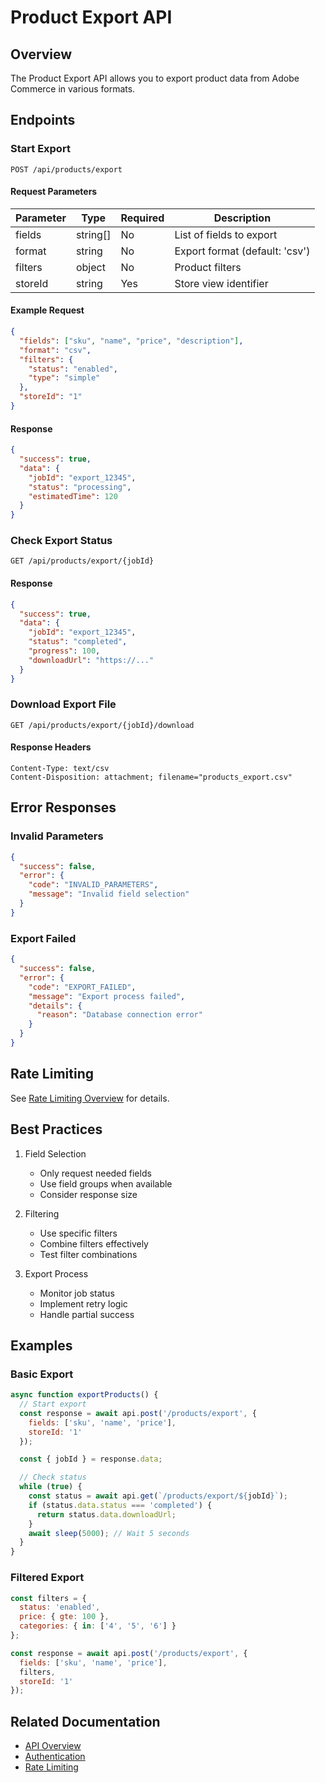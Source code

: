 # Product Export API

## Overview

The Product Export API allows you to export product data from Adobe Commerce in various formats.

## Endpoints

### Start Export

```http
POST /api/products/export
```

#### Request Parameters
| Parameter | Type | Required | Description |
|-----------|------|----------|-------------|
| fields | string[] | No | List of fields to export |
| format | string | No | Export format (default: 'csv') |
| filters | object | No | Product filters |
| storeId | string | Yes | Store view identifier |

#### Example Request
```json
{
  "fields": ["sku", "name", "price", "description"],
  "format": "csv",
  "filters": {
    "status": "enabled",
    "type": "simple"
  },
  "storeId": "1"
}
```

#### Response
```json
{
  "success": true,
  "data": {
    "jobId": "export_12345",
    "status": "processing",
    "estimatedTime": 120
  }
}
```

### Check Export Status

```http
GET /api/products/export/{jobId}
```

#### Response
```json
{
  "success": true,
  "data": {
    "jobId": "export_12345",
    "status": "completed",
    "progress": 100,
    "downloadUrl": "https://..."
  }
}
```

### Download Export File

```http
GET /api/products/export/{jobId}/download
```

#### Response Headers
```http
Content-Type: text/csv
Content-Disposition: attachment; filename="products_export.csv"
```

## Error Responses

### Invalid Parameters
```json
{
  "success": false,
  "error": {
    "code": "INVALID_PARAMETERS",
    "message": "Invalid field selection"
  }
}
```

### Export Failed
```json
{
  "success": false,
  "error": {
    "code": "EXPORT_FAILED",
    "message": "Export process failed",
    "details": {
      "reason": "Database connection error"
    }
  }
}
```

## Rate Limiting

See [Rate Limiting Overview](../rate-limiting/overview.md) for details.

## Best Practices

1. Field Selection
   - Only request needed fields
   - Use field groups when available
   - Consider response size

2. Filtering
   - Use specific filters
   - Combine filters effectively
   - Test filter combinations

3. Export Process
   - Monitor job status
   - Implement retry logic
   - Handle partial success

## Examples

### Basic Export
```javascript
async function exportProducts() {
  // Start export
  const response = await api.post('/products/export', {
    fields: ['sku', 'name', 'price'],
    storeId: '1'
  });

  const { jobId } = response.data;

  // Check status
  while (true) {
    const status = await api.get(`/products/export/${jobId}`);
    if (status.data.status === 'completed') {
      return status.data.downloadUrl;
    }
    await sleep(5000); // Wait 5 seconds
  }
}
```

### Filtered Export
```javascript
const filters = {
  status: 'enabled',
  price: { gte: 100 },
  categories: { in: ['4', '5', '6'] }
};

const response = await api.post('/products/export', {
  fields: ['sku', 'name', 'price'],
  filters,
  storeId: '1'
});
```

## Related Documentation

- [API Overview](../overview.md)
- [Authentication](../authentication/overview.md)
- [Rate Limiting](../rate-limiting/overview.md) 